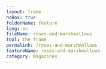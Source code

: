```yaml
---
layout: frame
noBox: true
folderName: feature
lang: en
fileName: roses-and-marshmallows
tool: The frame
permalink: /roses-and-marshmallows
featureName: roses-and-marshmallows
category: Magazines
---
```

